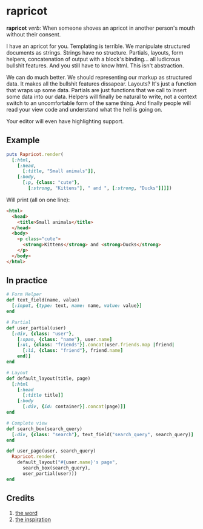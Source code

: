 # rapricot

**rapricot** *verb:* When someone shoves an apricot in another person's mouth
without their consent.

I have an apricot for you. Templating is terrible. We manipulate structured
documents as strings. Strings have no structure. Partials, layouts, form
helpers, concatenation of output with a block's binding... all ludicrous
bullshit features. And you still have to know html. This isn't abstraction.

We can do much better. We should representing our markup as structured data. It
makes all the bullshit features dissapear. Layouts? It's just a function that
wraps up some data. Partials are just functions that we call to insert some
data into our data. Helpers will finally be natural to write, not a context
switch to an uncomfortable form of the same thing. And finally people will read
your view code and understand what the hell is going on.

Your editor will even have highlighting support.

## Example

```ruby
puts Rapricot.render(
  [:html,
    [:head,
      [:title, "Small animals"]],
    [:body,
      [:p, {class: "cute"},
        [:strong, "Kittens"], " and ", [:strong, "Ducks"]]]])
```

Will print (all on one line):

```html
<html>
  <head>
    <title>Small animals</title>
  </head>
  <body>
    <p class="cute">
      <strong>Kittens</strong> and <strong>Ducks</strong>
    </p>
  </body>
</html>
```

## In practice

```ruby
# Form Helper
def text_field(name, value)
  [:input, {type: text, name: name, value: value}]
end

# Partial
def user_partial(user)
  [:div, {class: "user"},
    [:span, {class: "name"}, user.name]
    [:ul, {class: "friends"}].concat(user.friends.map |friend|
      [:li, {class: "friend"}, friend.name]
    end)]
end

# Layout
def default_layout(title, page)
  [:html
    [:head
      [:title title]]
    [:body
      [:div, {id: container}].concat(page)]]
end

# Complete view
def search_box(search_query)
  [:div, {class: "search"}, text_field("search_query", search_query)]
end

def user_page(user, search_query)
  Rapricot.render(
    default_layout("#{user.name}'s page",
      search_box(search_query),
      user_partial(user)))
end
```

## Credits

1. [the word](http://www.urbandictionary.com/define.php?term=rapricot&defid=6557448)
2. [the inspiration](https://github.com/weavejester/hiccup)

